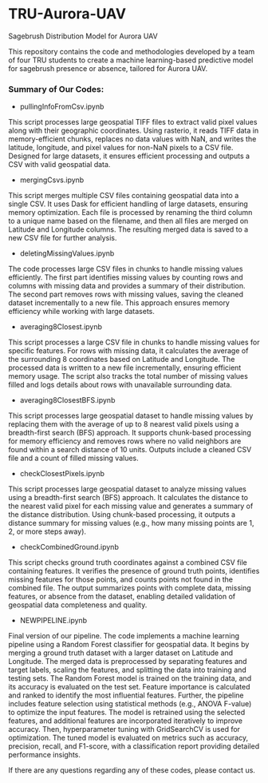 # TRU-Aurora-UAV
Sagebrush Distribution Model for Aurora UAV

This repository contains the code and methodologies developed by a team of four TRU students to create a machine learning-based predictive model for sagebrush presence or absence, tailored for Aurora UAV.

### Summary of Our Codes:

- pullingInfoFromCsv.ipynb

This script processes large geospatial TIFF files to extract valid pixel values along with their geographic coordinates. Using rasterio, it reads TIFF data in memory-efficient chunks, replaces no data values with NaN, and writes the latitude, longitude, and pixel values for non-NaN pixels to a CSV file. Designed for large datasets, it ensures efficient processing and outputs a CSV with valid geospatial data.

- mergingCsvs.ipynb

This script merges multiple CSV files containing geospatial data into a single CSV. It uses Dask for efficient handling of large datasets, ensuring memory optimization. Each file is processed by renaming the third column to a unique name based on the filename, and then all files are merged on Latitude and Longitude columns. The resulting merged data is saved to a new CSV file for further analysis.

- deletingMissingValues.ipynb

The code processes large CSV files in chunks to handle missing values efficiently. The first part identifies missing values by counting rows and columns with missing data and provides a summary of their distribution. The second part removes rows with missing values, saving the cleaned dataset incrementally to a new file. This approach ensures memory efficiency while working with large datasets.

- averaging8Closest.ipynb

This script processes a large CSV file in chunks to handle missing values for specific features. For rows with missing data, it calculates the average of the surrounding 8 coordinates based on Latitude and Longitude. The processed data is written to a new file incrementally, ensuring efficient memory usage. The script also tracks the total number of missing values filled and logs details about rows with unavailable surrounding data.

- averaging8ClosestBFS.ipynb

This script processes large geospatial dataset to handle missing values by replacing them with the average of up to 8 nearest valid pixels using a breadth-first search (BFS) approach. It supports chunk-based processing for memory efficiency and removes rows where no valid neighbors are found within a search distance of 10 units. Outputs include a cleaned CSV file and a count of filled missing values.

- checkClosestPixels.ipynb 

This script processes large geospatial dataset to analyze missing values using a breadth-first search (BFS) approach. It calculates the distance to the nearest valid pixel for each missing value and generates a summary of the distance distribution. Using chunk-based processing, it outputs a distance summary for missing values (e.g., how many missing points are 1, 2, or more steps away).

- checkCombinedGround.ipynb

This script checks ground truth coordinates against a combined CSV file containing features. It verifies the presence of ground truth points, identifies missing features for those points, and counts points not found in the combined file. The output summarizes points with complete data, missing features, or absence from the dataset, enabling detailed validation of geospatial data completeness and quality.

- NEWPIPELINE.ipynb

Final version of our pipeline. The code implements a machine learning pipeline using a Random Forest classifier for geospatial data. It begins by merging a ground truth dataset with a larger dataset on Latitude and Longitude. The merged data is preprocessed by separating features and target labels, scaling the features, and splitting the data into training and testing sets. The Random Forest model is trained on the training data, and its accuracy is evaluated on the test set. Feature importance is calculated and ranked to identify the most influential features. Further, the pipeline includes feature selection using statistical methods (e.g., ANOVA F-value) to optimize the input features. The model is retrained using the selected features, and additional features are incorporated iteratively to improve accuracy. Then, hyperparameter tuning with GridSearchCV is used for optimization. The tuned model is evaluated on metrics such as accuracy, precision, recall, and F1-score, with a classification report providing detailed performance insights.


If there are any questions regarding any of these codes, please contact us.
